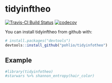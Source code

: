 
<!-- README.md is generated from README.Rmd. Please edit that file -->
tidyinftheo
===========

[![Travis-CI Build Status](https://travis-ci.org/pohlio/tidyinfotheo.svg?branch=master)](https://travis-ci.org/pohlio/tidyinfotheo) [![codecov](https://codecov.io/gh/pohlio/tidyinfotheo/branch/master/graph/badge.svg)](https://codecov.io/gh/pohlio/tidyinfotheo)

You can install tidyinftheo from github with:

``` r
# install.packages("devtools")
devtools::install_github("pohlio/tidyinfotheo")
```

Example
-------

``` r
#library(tidyinfotheo)
#starwars %>% shannon_entropy(hair_color)
```
